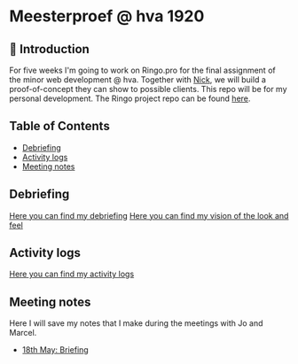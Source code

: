 # Meesterproef @ hva 1920

<!-- ![Screenshot van autoMATE](./img/automate-screenshot.png) -->

## 👾 Introduction

For five weeks I'm going to work on Ringo.pro for the final assignment of the minor web development @ hva. Together with [Nick](https://github.com/CountNick), we will build a proof-of-concept they can show to possible clients. This repo will be for my personal development. The Ringo project repo can be found [here](https://github.com/CountNick/Ringo.Pro).

## Table of Contents

- [Debriefing](#debriefing)
- [Activity logs](#logboek)
- [Meeting notes](#meeting-notes)

## Debriefing

[Here you can find my debriefing](https://github.com/martendebruijn/meesterproef-1920/blob/master/debriefing_1.md)
[Here you can find my vision of the look and feel](https://github.com/martendebruijn/meesterproef-1920/blob/master/look-and-feel.md)

## Activity logs

[Here you can find my activity logs](https://github.com/martendebruijn/meesterproef-1920/blob/master/logboek.md)

## Meeting notes

Here I will save my notes that I make during the meetings with Jo and Marcel.

- [18th May: Briefing](https://github.com/martendebruijn/meesterproef-1920/blob/master/18-05-briefing.md)
